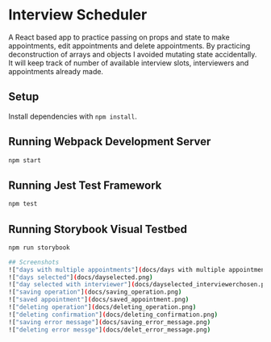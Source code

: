 # Interview Scheduler
A React based app to practice passing on props and state to make appointments, edit appointments and delete appointments. By practicing deconstruction of arrays and objects I avoided mutating state accidentally. It will keep track of number of available interview slots, interviewers and appointments already made.

## Setup

Install dependencies with `npm install`.

## Running Webpack Development Server

```sh
npm start
```

## Running Jest Test Framework

```sh
npm test
```

## Running Storybook Visual Testbed

```sh
npm run storybook

## Screenshots
!["days with multiple appointments"](docs/days with multiple appointments.png)
!["days selected"](docs/dayselected.png)
!["day selected with interviewer"](docs/dayselected_interviewerchosen.png)
!["saving operation"](docs/saving_operation.png)
!["saved appointment"](docs/saved_appointment.png)
!["deleting operation"](docs/deleting_operation.png)
!["deleting confirmation"](docs/deleting_confirmation.png)
!["saving error message"](docs/saving_error_message.png)
!["deleting error messge"](docs/delet_error_message.png)

